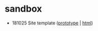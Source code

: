 # sandbox
* 181025 Site template ([prototype](https://yuinchien.github.io/sandbox/181025/) | [html](181025/index.html))
